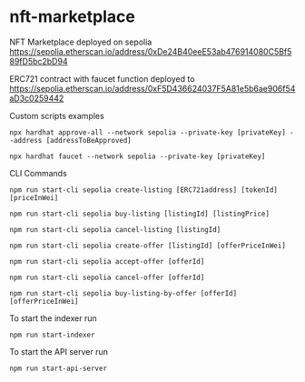 # nft-marketplace

NFT Marketplace deployed on sepolia https://sepolia.etherscan.io/address/0xDe24B40eeE53ab476914080C5Bf589fD5bc2bD94

ERC721 contract with faucet function deployed to https://sepolia.etherscan.io/address/0xF5D436624037F5A81e5b6ae906f54aD3c0259442



Custom scripts examples

`npx hardhat approve-all --network sepolia --private-key [privateKey] --address [addressToBeApproved]`

`npx hardhat faucet --network sepolia --private-key [privateKey]`

CLI Commands

`npm run start-cli sepolia create-listing [ERC721address] [tokenId] [priceInWei]`

`npm run start-cli sepolia buy-listing [listingId] [listingPrice]`

`npm run start-cli sepolia cancel-listing [listingId]`

`npm run start-cli sepolia create-offer [listingId] [offerPriceInWei]`

`npm run start-cli sepolia accept-offer [offerId]`

`npm run start-cli sepolia cancel-offer [offerId]`

`npm run start-cli sepolia buy-listing-by-offer [offerId] [offerPriceInWei]`

To start the indexer run 

`npm run start-indexer`

To start the API server run

`npm run start-api-server`